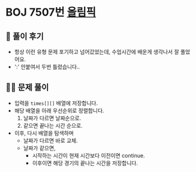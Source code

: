 # BOJ 7507번 [올림픽](http://noj.am/7507)

## 🌈 풀이 후기
- 항상 이런 유형 문제 포기하고 넘어갔었는데, 수업시간에 배운게 생각나서 잘 풀었어요.
- ':' 안붙여서 두번 틀렸습니다..
## 👩‍🏫 문제 풀이
- 입력을 `times[][]` 배열에 저장합니다.
- 해당 배열을 아래 우선순위로 정렬합니다.
    1. 날짜가 다르면 날짜순으로.
    2. 같으면 끝나는 시간 순으로.
- 이후, 다시 배열을 탐색하며
    - 날짜가 다르면 바로 교체.
    - 날짜가 같으면,
        - 시작하는 시간이 현재 시간보다 이전이면 continue.
        - 이후이면 해당 경기의 끝나는 시간을 저장합니다.
